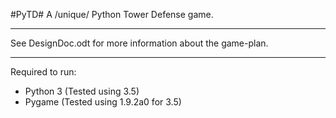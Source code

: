 
#PyTD#
A /unique/ Python Tower Defense game.


---

See DesignDoc.odt for more information about the game-plan.

---

Required to run:

+ Python 3 (Tested using 3.5)
+ Pygame (Tested using 1.9.2a0 for 3.5)
